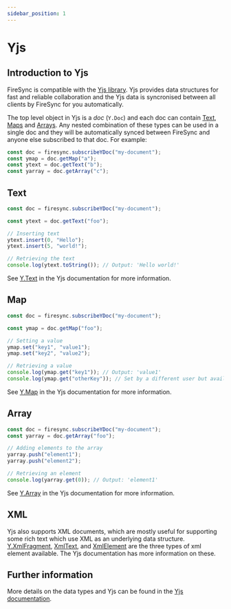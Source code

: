 ```yaml
---
sidebar_position: 1
---
```


# Yjs

## Introduction to Yjs

FireSync is compatible with the [Yjs library](https://github.com/yjs/yjs). Yjs provides data structures for fast and reliable collaboration and the Yjs data is syncronised between all clients by FireSync for you automatically.

The top level object in Yjs is a *doc* (`Y.Doc`) and each doc can contain [Text](#text), [Maps](#map) and [Arrays](#array). Any nested combination of these types can be used in a single doc and they will be automatically synced between FireSync and anyone else subscribed to that doc. For example:

```js
const doc = firesync.subscribeYDoc("my-document");
const ymap = doc.getMap("a");
const ytext = doc.getText("b");
const yarray = doc.getArray("c");
```

## Text

```js
const doc = firesync.subscribeYDoc("my-document");

const ytext = doc.getText("foo");

// Inserting text
ytext.insert(0, "Hello");
ytext.insert(5, "world!");

// Retrieving the text
console.log(ytext.toString()); // Output: 'Hello world!'
```

See [Y.Text](https://docs.yjs.dev/api/shared-types/y.text) in the Yjs documentation for more information.

## Map

```js
const doc = firesync.subscribeYDoc("my-document");

const ymap = doc.getMap("foo");

// Setting a value
ymap.set("key1", "value1");
ymap.set("key2", "value2");

// Retrieving a value
console.log(ymap.get("key1")); // Output: 'value1'
console.log(ymap.get("otherKey")); // Set by a different user but available here too!
```

See [Y.Map](https://docs.yjs.dev/api/shared-types/y.map) in the Yjs documentation for more information.


## Array

```js
const doc = firesync.subscribeYDoc("my-document");
const yarray = doc.getArray("foo");

// Adding elements to the array
yarray.push("element1");
yarray.push("element2");

// Retrieving an element
console.log(yarray.get(0)); // Output: 'element1'
```

See [Y.Array](https://docs.yjs.dev/api/shared-types/y.array) in the Yjs documentation for more information.


## XML

Yjs also supports XML documents, which are mostly useful for supporting some rich text which use XML as an underlying data structure. [Y.XmlFragment](https://docs.yjs.dev/api/shared-types/y.xmlfragment), [XmlText](https://docs.yjs.dev/api/shared-types/y.xmltext), and [XmlElement](https://docs.yjs.dev/api/shared-types/y.xmlelement) are the three types of xml element available. The Yjs documentation has more information on these.

## Further information

More details on the data types and Yjs can be found in the [Yjs documentation](https://docs.yjs.dev/).

